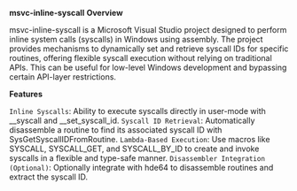 **msvc-inline-syscall**
**Overview**

msvc-inline-syscall is a Microsoft Visual Studio project designed to perform inline system calls (syscalls) in Windows using assembly. The project provides mechanisms to dynamically set and retrieve syscall IDs for specific routines, offering flexible      syscall execution without relying on traditional APIs. This can be useful for low-level Windows development and bypassing certain API-layer restrictions.

**Features**

`Inline Syscalls`: Ability to execute syscalls directly in user-mode with __syscall and __set_syscall_id.
`Syscall ID Retrieval`: Automatically disassemble a routine to find its associated syscall ID with SysGetSyscallIDFromRoutine.
`Lambda-Based Execution`: Use macros like SYSCALL, SYSCALL_GET, and SYSCALL_BY_ID to create and invoke syscalls in a flexible and type-safe manner.
`Disassembler Integration (Optional)`: Optionally integrate with hde64 to disassemble routines and extract the syscall ID.
